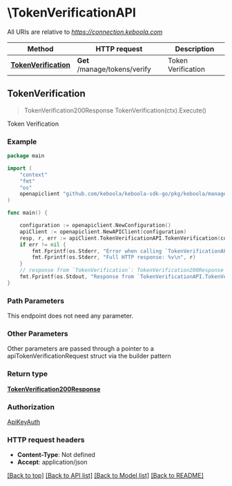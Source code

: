 # \TokenVerificationAPI

All URIs are relative to *https://connection.keboola.com*

Method | HTTP request | Description
------------- | ------------- | -------------
[**TokenVerification**](TokenVerificationAPI.md#TokenVerification) | **Get** /manage/tokens/verify | Token Verification



## TokenVerification

> TokenVerification200Response TokenVerification(ctx).Execute()

Token Verification



### Example

```go
package main

import (
	"context"
	"fmt"
	"os"
	openapiclient "github.com/keboola/keboola-sdk-go/pkg/keboola/management"
)

func main() {

	configuration := openapiclient.NewConfiguration()
	apiClient := openapiclient.NewAPIClient(configuration)
	resp, r, err := apiClient.TokenVerificationAPI.TokenVerification(context.Background()).Execute()
	if err != nil {
		fmt.Fprintf(os.Stderr, "Error when calling `TokenVerificationAPI.TokenVerification``: %v\n", err)
		fmt.Fprintf(os.Stderr, "Full HTTP response: %v\n", r)
	}
	// response from `TokenVerification`: TokenVerification200Response
	fmt.Fprintf(os.Stdout, "Response from `TokenVerificationAPI.TokenVerification`: %v\n", resp)
}
```

### Path Parameters

This endpoint does not need any parameter.

### Other Parameters

Other parameters are passed through a pointer to a apiTokenVerificationRequest struct via the builder pattern


### Return type

[**TokenVerification200Response**](TokenVerification200Response.md)

### Authorization

[ApiKeyAuth](../README.md#ApiKeyAuth)

### HTTP request headers

- **Content-Type**: Not defined
- **Accept**: application/json

[[Back to top]](#) [[Back to API list]](../README.md#documentation-for-api-endpoints)
[[Back to Model list]](../README.md#documentation-for-models)
[[Back to README]](../README.md)

